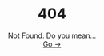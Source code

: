 # <center>404</center>
<center>Not Found. Do you mean...</center>
<center><a href="KiraKing-QMZX.github.io/Ruby">Go -></a></center>
